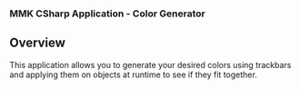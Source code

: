 ### MMK CSharp Application - Color Generator
## Overview
This application allows you to generate your desired colors using trackbars and applying them on objects at runtime to see if they fit together.
